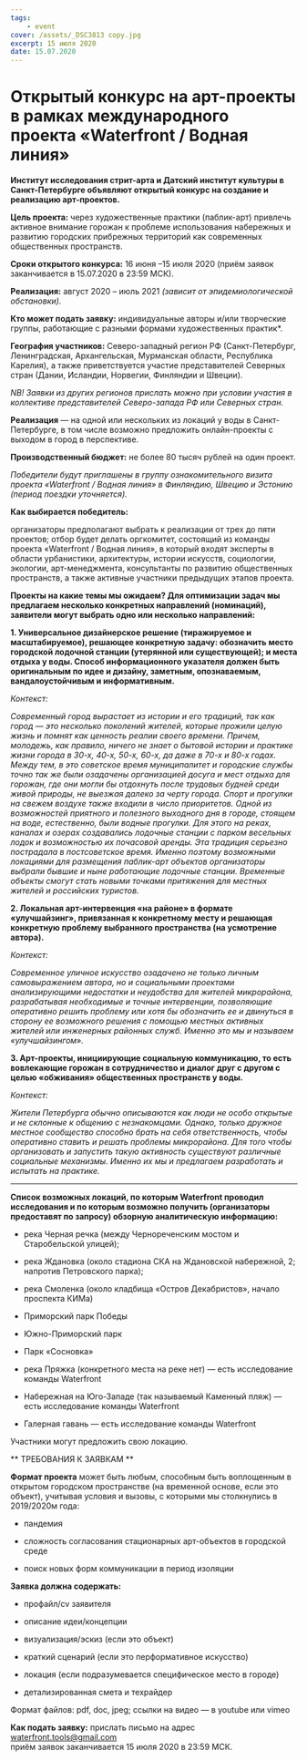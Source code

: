 ```yaml
---
tags:
    - event
cover: /assets/_DSC3813 copy.jpg
excerpt: 15 июля 2020
date: 15.07.2020
---
```


# Открытый конкурс на арт-проекты в рамках международного проекта «Waterfront / Водная линия»


**Институт исследования стрит-арта и Датский институт культуры в Санкт-Петербурге объявляют открытый конкурс на создание и реализацию арт-проектов.**

**Цель проекта:** через художественные практики (паблик-арт) привлечь активное внимание горожан к проблеме использования набережных и  развитию городских прибрежных территорий как современных общественных пространств. 

**Сроки открытого конкурса:** 16 июня –15 июля 2020 (приём заявок заканчивается в 15.07.2020 в 23:59 МСК).

**Реализация:** август 2020 – июль 2021 *(зависит от эпидемиологической обстановки).*

**Кто может подать заявку:** индивидуальные авторы и/или творческие группы, работающие с разными формами художественных практик\*.

**География участников:** Северо-западный регион РФ (Санкт-Петербург, Ленинградская, Архангельская, Мурманская области, Республика Карелия), а также приветствуется участие представителей Северных стран (Дании, Исландии, Норвегии, Финляндии и Швеции). 

  *NB! Заявки из других регионов прислать можно при условии участия в коллективе представителей Северо-запада РФ или 
Северных стран.*    

**Реализация** — на одной или нескольких из локаций у воды  в Санкт-Петербурге, в том числе возможно предложить онлайн-проекты с выходом в город в перспективе.

**Производственный бюджет:** не более 80 тысяч рублей на один проект. 

*Победители будут приглашены в группу ознакомительного визита проекта «Waterfront / Водная линия» в Финляндию, Швецию и Эстонию (период поездки уточняется).*

**Как выбирается победитель:** 

  организаторы предполагают выбрать к реализации от трех до пяти проектов; отбор будет делать оргкомитет, состоящий из         команды проекта «Waterfront / Водная линия», в который входят эксперты в области урбанистики, архитектуры, истории искусств, социологии, экологии, арт-менеджмента, консультанты по развитию общественных пространств, а также активные участники предыдущих этапов проекта. 

**Проекты на какие темы мы ожидаем? Для оптимизации задач мы предлагаем несколько конкретных направлений (номинаций), заявители могут выбрать одно или несколько направлений:**

  **1. Универсальное дизайнерское решение (тиражируемое и масштабируемое), решающее конкретную задачу: обозначить место  городской лодочной станции (утерянной или существующей); и места отдыха у воды.  Способ информационного указателя должен быть оригинальным по идее и дизайну, заметным, опознаваемым, вандалоустойчивым и информативным.**
     
*Контекст:*

  *Современный город вырастает из истории и его традиций, так как город — это несколько поколений жителей, которые прожили целую жизнь и помнят как ценность реалии своего времени. Причем, молодежь, как правило, ничего не знает о бытовой истории и практике жизни города в 30-х, 40-х, 50-х, 60-х, да даже в 70-х и 80-х годах. Между тем, в это советское время муниципалитет и городские службы точно так же были озадачены организацией досуга и мест отдыха для горожан, где они могли бы отдохнуть после трудовых будней среди живой природы, не выезжая далеко за черту города. Спорт и прогулки на свежем воздухе также входили в число приоритетов. Одной из возможностей приятного и полезного выходного дня в городе, стоящем на воде, естественно, были водные прогулки. Для этого на реках, каналах и озерах создавались лодочные станции с парком весельных лодок и возможностью их почасовой аренды. Эта традиция серьезно пострадала в постсоветское время. Именно поэтому возможными локациями для размещения паблик-арт объектов организаторы выбрали бывшие и ныне работающие лодочные станции. Временные объекты смогут стать новыми точками притяжения для местных жителей и российских туристов.*
     
  **2. Локальная арт-интервенция «на районе» в формате «улучшайзинг», привязанная к конкретному месту и решающая конкретную проблему выбранного пространства (на усмотрение автора).**
     
*Контекст:*

  *Современное уличное искусство озадачено не только личным самовыражением автора, но и социальными проектами анализирующими недостатки и неудобства для жителей микрорайона, разрабатывая необходимые и точные интервенции, позволяющие оперативно решить проблему или хотя бы обозначить ее и двинуться в сторону ее возможного решения с помощью местных активных жителей или инженерных районных служб. Именно это мы и называем «улучшайзингом».*
     
  **3. Арт-проекты, инициирующие социальную коммуникацию, то есть вовлекающие горожан в сотрудничество и диалог друг с другом с целью «обживания» общественных пространств у воды.**  
     
*Контекст:*

  *Жители Петербурга обычно описываются как люди не особо открытые и не склонные к общению с незнакомцами. Однако, только дружное местное сообщество способно брать на себя ответственность, чтобы оперативно ставить и решать проблемы микрорайона. Для того чтобы организовать и запустить такую активность существуют различные социальные механизмы. Именно их мы и предлагаем разработать и испытать на практике.*
     
---

**Список возможных локаций, по которым Waterfront проводил исследования и по которым возможно получить (организаторы предоставят по запросу) обзорную аналитическую информацию:**

   - река Черная речка (между Чернореченским мостом и Старобельской улицей);
     
   - река Ждановка (около стадиона СКА на Ждановской набережной, 2; напротив Петровского парка);
     
   - река Смоленка (около кладбища «Остров Декабристов», начало проспекта КИМа)
     
   - Приморский парк Победы
     
   - Южно-Приморский парк
     
   - Парк «Сосновка»
     
   - река Пряжка (конкретного места на реке нет) —  есть исследование команды Waterfront
     
   - Набережная на Юго-Западе (так называемый Каменный пляж) — есть исследование команды Waterfront
     
   - Галерная гавань — есть исследование команды Waterfront
   
   Участники могут предложить свою локацию.
     
** ТРЕБОВАНИЯ К ЗАЯВКАМ **

**Формат проекта** может быть любым, способным быть воплощенным в открытом городском пространстве (на временной основе, если это объект), учитывая условия и вызовы, с которыми мы столкнулись в 2019/2020м года:

   - пандемия
     
   - сложность согласования стационарных арт-объектов в городской среде
     
   - поиск новых форм коммуникации в период изоляции

**Заявка должна содержать:** 

   - профайл/cv заявителя
     
   - описание идеи/концепции
     
   - визуализация/эскиз (если это объект)
     
   - краткий сценарий (если это перформативное искусство)
     
   - локация (если подразумевается специфическое место в городе) 
     
   - детализированная смета и техрайдер

Формат файлов: pdf, doc, jpeg; ссылки на видео — в youtube или vimeo

**Как подать заявку:** прислать письмо на адрес waterfront.tools@gmail.com   
приём заявок заканчивается 15 июля 2020 в 23:59 МСК.

